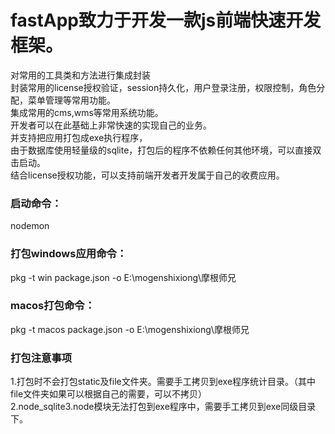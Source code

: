 # fastApp致力于开发一款js前端快速开发框架。

对常用的工具类和方法进行集成封装  
封装常用的license授权验证，session持久化，用户登录注册，权限控制，角色分配，菜单管理等常用功能。  
集成常用的cms,wms等常用系统功能。  
开发者可以在此基础上非常快速的实现自己的业务。  
并支持把应用打包成exe执行程序，  
由于数据库使用轻量级的sqlite，打包后的程序不依赖任何其他环境，可以直接双击启动。  
结合license授权功能，可以支持前端开发者开发属于自己的收费应用。  

### 启动命令： 
nodemon
### 打包windows应用命令：
pkg -t win package.json -o E:\mogenshixiong\摩根师兄
### macos打包命令： 
pkg -t macos package.json -o E:\mogenshixiong\摩根师兄

### 打包注意事项
1.打包时不会打包static及file文件夹。需要手工拷贝到exe程序统计目录。（其中file文件夹如果可以根据自己的需要，可以不拷贝）  
2.node_sqlite3.node模块无法打包到exe程序中，需要手工拷贝到exe同级目录下。  